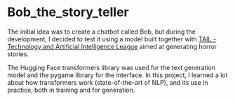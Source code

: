 # Bob_the_story_teller

The initial idea was to create a chatbot called Bob, but during the development, I decided to test it using a model built together with [TAIL - Technology and Artificial Intelligence League](https://www.linkedin.com/company/tailufpb/) aimed at generating horror stories.

The Hugging Face transformers library was used for the text generation model and the pygame library for the interface. In this project, I learned a lot about how transformers work (state-of-the-art of NLP), and its use in practice, both in training and for generation.

